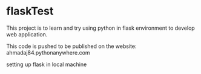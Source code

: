 # flaskTest
This project is to learn and try using python in flask environment to develop web application.

This code is pushed to be published on the website: ahmadaj84.pythonanywhere.com   

setting up flask in local machine
